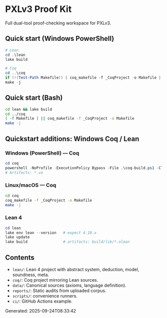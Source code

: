 # PXLv3 Proof Kit

Full dual-tool proof-checking workspace for PXLv3.

## Quick start (Windows PowerShell)

```powershell
# Lean
cd .\lean
lake build

# Coq
cd ..\coq
if (!(Test-Path Makefile)) { coq_makefile -f _CoqProject -o Makefile }
make -j
```

## Quick start (Bash)

```bash
cd lean && lake build
cd ../coq
[ -f Makefile ] || coq_makefile -f _CoqProject -o Makefile
make -j
```

## Quickstart additions: Windows Coq / Lean

### Windows (PowerShell) — Coq
```powershell
cd coq
powershell -NoProfile -ExecutionPolicy Bypass -File .\coq-build.ps1 -Clean
# Artifacts: *.vo
```

### Linux/macOS — Coq

```bash
cd coq
coq_makefile -f _CoqProject -o Makefile
make -j
```

### Lean 4

```powershell
cd lean
lake env lean --version   # expect 4.10.x
lake update
lake build                # artifacts: build/lib/*.olean
```

## Contents
- `lean/`: Lean 4 project with abstract system, deduction, model, soundness, meta.
- `coq/`: Coq project mirroring Lean sources.
- `data/`: Canonical sources (axioms, language definition).
- `reports/`: Static audits from uploaded corpus.
- `scripts/`: convenience runners.
- `ci/`: GitHub Actions example.

Generated: 2025-09-24T08:33:42
